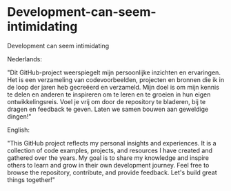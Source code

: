 # Development-can-seem-intimidating
 Development can seem intimidating
 
Nederlands:

"Dit GitHub-project weerspiegelt mijn persoonlijke inzichten en ervaringen. Het is een verzameling van codevoorbeelden, projecten en bronnen die ik in de loop der jaren heb gecreëerd en verzameld. Mijn doel is om mijn kennis te delen en anderen te inspireren om te leren en te groeien in hun eigen ontwikkelingsreis. Voel je vrij om door de repository te bladeren, bij te dragen en feedback te geven. Laten we samen bouwen aan geweldige dingen!"

English:

"This GitHub project reflects my personal insights and experiences. It is a collection of code examples, projects, and resources I have created and gathered over the years. My goal is to share my knowledge and inspire others to learn and grow in their own development journey. Feel free to browse the repository, contribute, and provide feedback. Let's build great things together!"
